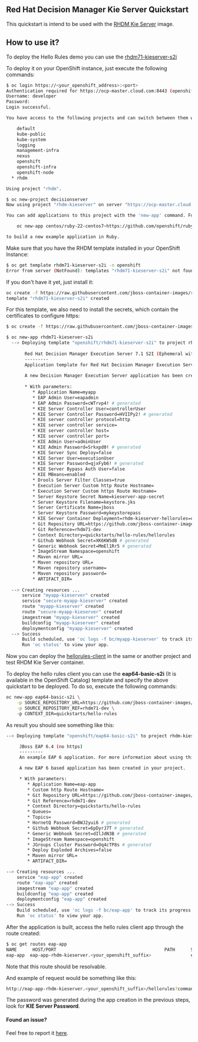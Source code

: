 ## Red Hat Decision Manager Kie Server Quickstart

This quickstart is intend to be used with the [RHDM Kie Server](https://github.com/jboss-container-images/rhdm-7-openshift-image/tree/rhdm71-dev/kieserver) image.

## How to use it?

To deploy the Hello Rules demo you can use the [rhdm71-kieserver-s2i](https://github.com/jboss-container-images/rhdm-7-openshift-image/blob/rhdm71-dev/templates/rhdm71-kieserver-s2i.yaml)

To deploy it on your OpenShift instance, just execute the following commands:

```bash
$ oc login https://<your_openshift_address>:<port>
Authentication required for https://ocp-master.cloud.com:8443 (openshift)
Username: developer
Password: 
Login successful.

You have access to the following projects and can switch between them with 'oc project <projectname>':

    default
    kube-public
    kube-system
    logging
    management-infra
    nexus
    openshift
    openshift-infra
    openshift-node
  * rhdm

Using project "rhdm".
```
```bash
$ oc new-project decisionserver
Now using project "rhdm-kieserver" on server "https://ocp-master.cloud.com:8443".

You can add applications to this project with the 'new-app' command. For example, try:

    oc new-app centos/ruby-22-centos7~https://github.com/openshift/ruby-ex.git

to build a new example application in Ruby.
```

Make sure that you have the RHDM template installed in your OpenShift Instance:
```bash
$ oc get template rhdm71-kieserver-s2i -n openshift
Error from server (NotFound): templates "rhdm71-kieserver-s2i" not found
```
If you don't have it yet, just install it:

```bash
oc create -f https://raw.githubusercontent.com/jboss-container-images/rhdm-7-openshift-image/rhdm71-dev/templates/rhdm71-kieserver-s2i.yaml -n openshift
template "rhdm71-kieserver-s2i" created
```

For this template, we also need to install the secrets, which contain the certificates to configure https:
```bash
$ oc create -f https://raw.githubusercontent.com/jboss-container-images/rhdm-7-openshift-image/rhdm71-dev/kieserver-app-secret.yaml
```


```bash
$ oc new-app rhdm71-kieserver-s2i
  --> Deploying template "openshift/rhdm71-kieserver-s2i" to project rhdm-kieserver
  
       Red Hat Decision Manager Execution Server 7.1 S2I (Ephemeral with https)
       ---------
       Application template for Red Hat Decision Manager Execution Server 7.1 application built using S2I.
  
       A new Decision Manager Execution Server application has been created in your project. Please be sure to create the "kieserver-service-account" service account and the secret named "kieserver-app-secret" containing the keystore.jks file used for serving secure content.
  
       * With parameters:
          * Application Name=myapp
          * EAP Admin User=eapadmin
          * EAP Admin Password=cWTrvp4! # generated
          * KIE Server Controller User=controllerUser
          * KIE Server Controller Password=HVIIPy2! # generated
          * KIE server controller protocol=http
          * KIE server controller service=
          * KIE server controller host=
          * KIE server controller port=
          * KIE Admin User=adminUser
          * KIE Admin Password=Srkxpd0! # generated
          * KIE Server Sync Deploy=false
          * KIE Server User=executionUser
          * KIE Server Password=qjxFyb6! # generated
          * KIE Server Bypass Auth User=false
          * KIE MBeans=enabled
          * Drools Server Filter Classes=true
          * Execution Server Custom http Route Hostname=
          * Execution Server Custom https Route Hostname=
          * Server Keystore Secret Name=kieserver-app-secret
          * Server Keystore Filename=keystore.jks
          * Server Certificate Name=jboss
          * Server Keystore Password=mykeystorepass
          * KIE Server Container Deployment=rhdm-kieserver-hellorules=org.openshift.quickstarts:rhdm-kieserver-hellorules:1.4.0.Final
          * Git Repository URL=https://github.com/jboss-container-images/rhdm-7-openshift-image.git
          * Git Reference=rhdm71-dev
          * Context Directory=quickstarts/hello-rules/hellorules
          * Github Webhook Secret=XK6KW5dB # generated
          * Generic Webhook Secret=MmEl1Rr5 # generated
          * ImageStream Namespace=openshift
          * Maven mirror URL=
          * Maven repository URL=
          * Maven repository username=
          * Maven repository password=
          * ARTIFACT_DIR=
  
  --> Creating resources ...
      service "myapp-kieserver" created
      service "secure-myapp-kieserver" created
      route "myapp-kieserver" created
      route "secure-myapp-kieserver" created
      imagestream "myapp-kieserver" created
      buildconfig "myapp-kieserver" created
      deploymentconfig "myapp-kieserver" created
  --> Success
      Build scheduled, use 'oc logs -f bc/myapp-kieserver' to track its progress.
      Run 'oc status' to view your app.
```

Now you can deploy the [hellorules-client](hellorules-client) in the same or another project and test RHDM Kie Server container.

To deploy the hello rules client you can use the **eap64-basic-s2i** (It is available in the OpenShift Catalog) template and specify the above quickstart to be deployed.
To do so, execute the following commands:

```bash
oc new-app eap64-basic-s2i \
    -p SOURCE_REPOSITORY_URL=https://github.com/jboss-container-images/rhdm-7-openshift-image.git \
    -p SOURCE_REPOSITORY_REF=rhdm71-dev \ 
    -p CONTEXT_DIR=quickstarts/hello-rules
```

As result you should see something like this:
```bash
--> Deploying template "openshift/eap64-basic-s2i" to project rhdm-kieserver

     JBoss EAP 6.4 (no https)
     ---------
     An example EAP 6 application. For more information about using this template, see https://github.com/jboss-openshift/application-templates.

     A new EAP 6 based application has been created in your project.

     * With parameters:
        * Application Name=eap-app
        * Custom http Route Hostname=
        * Git Repository URL=https://github.com/jboss-container-images/rhdm-7-openshift-image.git
        * Git Reference=rhdm71-dev
        * Context Directory=quickstarts/hello-rules
        * Queues=
        * Topics=
        * HornetQ Password=BWJ2yui6 # generated
        * Github Webhook Secret=6pDyrJ7T # generated
        * Generic Webhook Secret=dIlJdN3B # generated
        * ImageStream Namespace=openshift
        * JGroups Cluster Password=Oq4cTP8s # generated
        * Deploy Exploded Archives=false
        * Maven mirror URL=
        * ARTIFACT_DIR=

--> Creating resources ...
    service "eap-app" created
    route "eap-app" created
    imagestream "eap-app" created
    buildconfig "eap-app" created
    deploymentconfig "eap-app" created
--> Success
    Build scheduled, use 'oc logs -f bc/eap-app' to track its progress.
    Run 'oc status' to view your app.

```

After the application is built, access the hello rules client app through the route created:

```bash
$ oc get routes eap-app
NAME      HOST/PORT                                         PATH      SERVICES   PORT      TERMINATION   WILDCARD
eap-app  eap-app-rhdm-kieserver.<your_openshift_suffix>               eap-app    <all>                   None
```

Note that this route should be resolvable.

And example of request would be something like this:

```bash
http://eap-app-rhdm-kieserver.<your_openshift_suffix>/hellorules?command=runRemoteRest&protocol=http&host=myapp-kieserver-rhdm-kieserver.<your_openshift_suffix>&port=80&username=executionUser&password=<the_generated_kie_password>
```

The password was generated during the app creation in the previous steps, look for **KIE Server Password**.

#### Found an issue?
Feel free to report it [here](https://github.com/jboss-container-images/rhdm-7-openshift-image/issues/new).
